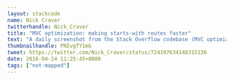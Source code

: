 ```yaml
---
layout: stackcode
name: Nick Craver
twitterhandle: Nick_Craver
title: "MVC optimization: making starts-with routes faster"
text: "A daily screenshot from the Stack Overflow codebase (MVC optimization: making starts-with routes faster). "
thumbnailhandle: PNIvgTY1mG
tweet: https://twitter.com/Nick_Craver/status/724197634148315136
date: 2016-04-24 11:25:45+0000
tags: ["not-mapped"]
---
```

